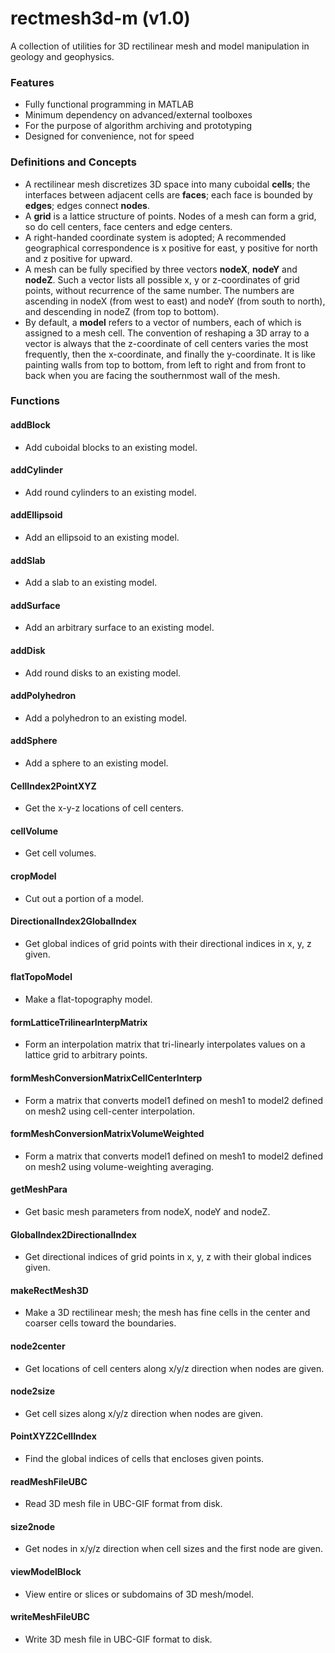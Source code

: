 # rectmesh3d-m (v1.0)
A collection of utilities for 3D rectilinear mesh and model manipulation in geology and geophysics.

### Features
- Fully functional programming in MATLAB
- Minimum dependency on advanced/external toolboxes
- For the purpose of algorithm archiving and prototyping
- Designed for convenience, not for speed

### Definitions and Concepts
- A rectilinear mesh discretizes 3D space into many cuboidal **cells**;
the interfaces between adjacent cells are **faces**; each face is bounded by **edges**;
edges connect **nodes**.
- A **grid** is a lattice structure of points. Nodes of a mesh can form a grid, so do cell centers, face centers and edge centers.
- A right-handed coordinate system is adopted; A recommended geographical correspondence is x positive for east, y positive for north and z positive for upward.
- A mesh can be fully specified by three vectors **nodeX**, **nodeY** and **nodeZ**. Such a vector lists all possible x, y or z-coordinates of grid points, without recurrence of the same number. The numbers are ascending in nodeX (from west to east) and nodeY (from south to north), and descending in nodeZ (from top to bottom).
- By default, a **model** refers to a vector of numbers, each of which is assigned to a mesh cell. The convention of reshaping a 3D array to a vector is always that the z-coordinate of cell centers varies the most frequently, then the x-coordinate, and finally the y-coordinate. It is like painting walls from top to bottom, from left to right and from front to back when you are facing the southernmost wall of the mesh.

### Functions

#### addBlock
- Add cuboidal blocks to an existing model.

#### addCylinder
- Add round cylinders to an existing model.

#### addEllipsoid
- Add an ellipsoid to an existing model.

#### addSlab
- Add a slab to an existing model.

#### addSurface
- Add an arbitrary surface to an existing model. 

#### addDisk
- Add round disks to an existing model.

#### addPolyhedron
- Add a polyhedron to an existing model.

#### addSphere
- Add a sphere to an existing model.

#### CellIndex2PointXYZ
- Get the x-y-z locations of cell centers.

#### cellVolume
- Get cell volumes.

#### cropModel
- Cut out a portion of a model.

#### DirectionalIndex2GlobalIndex
- Get global indices of grid points with their directional indices in x, y, z given.

#### flatTopoModel
- Make a flat-topography model.

#### formLatticeTrilinearInterpMatrix
- Form an interpolation matrix that tri-linearly interpolates values on a lattice grid to
arbitrary points.

#### formMeshConversionMatrixCellCenterInterp
- Form a matrix that converts model1 defined on mesh1 to model2 defined on mesh2 using cell-center interpolation.

#### formMeshConversionMatrixVolumeWeighted
- Form a matrix that converts model1 defined on mesh1 to model2 defined on mesh2 using volume-weighting averaging.

#### getMeshPara
- Get basic mesh parameters from nodeX, nodeY and nodeZ.

#### GlobalIndex2DirectionalIndex
- Get directional indices of grid points in x, y, z with their global indices given.

#### makeRectMesh3D
- Make a 3D rectilinear mesh; the mesh has fine cells in the center and coarser cells toward the boundaries.

#### node2center
- Get locations of cell centers along x/y/z direction when nodes are given.

#### node2size
- Get cell sizes along x/y/z direction when nodes are given.

#### PointXYZ2CellIndex
- Find the global indices of cells that encloses given points.

#### readMeshFileUBC
- Read 3D mesh file in UBC-GIF format from disk.

#### size2node
- Get nodes in x/y/z direction when cell sizes and the first node are given.

#### viewModelBlock
- View entire or slices or subdomains of 3D mesh/model.

#### writeMeshFileUBC
- Write 3D mesh file in UBC-GIF format to disk.
